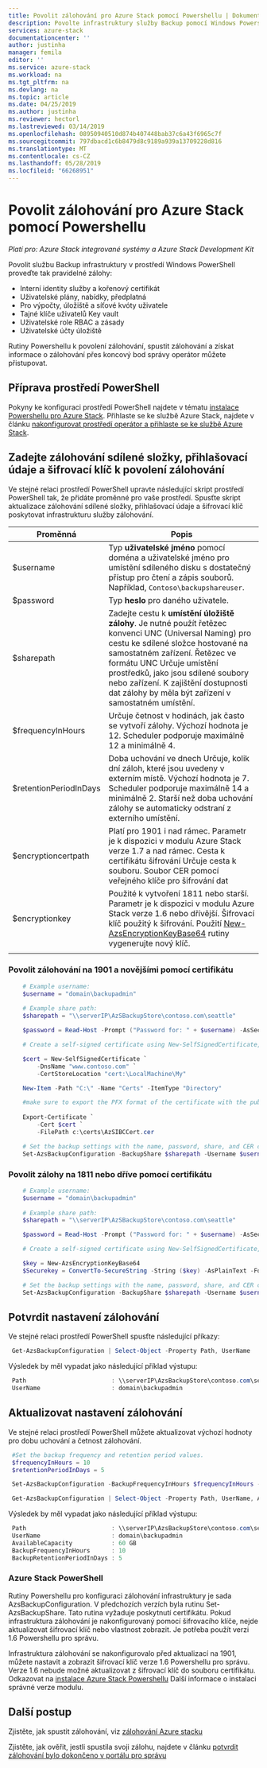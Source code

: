 ```yaml
---
title: Povolit zálohování pro Azure Stack pomocí Powershellu | Dokumentace Microsoftu
description: Povolte infrastruktury služby Backup pomocí Windows Powershellu pro Azure Stack je možné obnovit, pokud dojde k selhání.
services: azure-stack
documentationcenter: ''
author: justinha
manager: femila
editor: ''
ms.service: azure-stack
ms.workload: na
ms.tgt_pltfrm: na
ms.devlang: na
ms.topic: article
ms.date: 04/25/2019
ms.author: justinha
ms.reviewer: hectorl
ms.lastreviewed: 03/14/2019
ms.openlocfilehash: 08950940510d874b407448bab37c6a43f6965c7f
ms.sourcegitcommit: 797dbacd1c6b8479d8c9189a939a13709228d816
ms.translationtype: MT
ms.contentlocale: cs-CZ
ms.lasthandoff: 05/28/2019
ms.locfileid: "66268951"
---
```

# <a name="enable-backup-for-azure-stack-with-powershell"></a>Povolit zálohování pro Azure Stack pomocí Powershellu

*Platí pro: Azure Stack integrované systémy a Azure Stack Development Kit*

Povolit službu Backup infrastruktury v prostředí Windows PowerShell proveďte tak pravidelné zálohy:
 - Interní identity služby a kořenový certifikát
 - Uživatelské plány, nabídky, předplatná
 - Pro výpočty, úložiště a síťové kvóty uživatele
 - Tajné klíče uživatelů Key vault
 - Uživatelské role RBAC a zásady
 - Uživatelské účty úložiště

Rutiny Powershellu k povolení zálohování, spustit zálohování a získat informace o zálohování přes koncový bod správy operátor můžete přistupovat.

## <a name="prepare-powershell-environment"></a>Příprava prostředí PowerShell

Pokyny ke konfiguraci prostředí PowerShell najdete v tématu [instalace Powershellu pro Azure Stack](azure-stack-powershell-install.md). Přihlaste se ke službě Azure Stack, najdete v článku [nakonfigurovat prostředí operátor a přihlaste se ke službě Azure Stack](azure-stack-powershell-configure-admin.md).

## <a name="provide-the-backup-share-credentials-and-encryption-key-to-enable-backup"></a>Zadejte zálohování sdílené složky, přihlašovací údaje a šifrovací klíč k povolení zálohování

Ve stejné relaci prostředí PowerShell upravte následující skript prostředí PowerShell tak, že přidáte proměnné pro vaše prostředí. Spusťte skript aktualizace zálohování sdílené složky, přihlašovací údaje a šifrovací klíč poskytovat infrastrukturu služby zálohování.

| Proměnná        | Popis   |
|---              |---                                        |
| $username       | Typ **uživatelské jméno** pomocí doména a uživatelské jméno pro umístění sdíleného disku s dostatečný přístup pro čtení a zápis souborů. Například, `Contoso\backupshareuser`. |
| $password       | Typ **heslo** pro daného uživatele. |
| $sharepath      | Zadejte cestu k **umístění úložiště zálohy**. Je nutné použít řetězec konvenci UNC (Universal Naming) pro cestu ke sdílené složce hostované na samostatném zařízení. Řetězec ve formátu UNC Určuje umístění prostředků, jako jsou sdílené soubory nebo zařízení. K zajištění dostupnosti dat zálohy by měla být zařízení v samostatném umístění. |
| $frequencyInHours | Určuje četnost v hodinách, jak často se vytvoří zálohy. Výchozí hodnota je 12. Scheduler podporuje maximálně 12 a minimálně 4.|
| $retentionPeriodInDays | Doba uchování ve dnech Určuje, kolik dní záloh, které jsou uvedeny v externím místě. Výchozí hodnota je 7. Scheduler podporuje maximálně 14 a minimálně 2. Starší než doba uchování zálohy se automaticky odstraní z externího umístění.|
| $encryptioncertpath | Platí pro 1901 i nad rámec.  Parametr je k dispozici v modulu Azure Stack verze 1.7 a nad rámec. Cesta k certifikátu šifrování Určuje cesta k souboru. Soubor CER pomocí veřejného klíče pro šifrování dat |
| $encryptionkey | Použité k vytvoření 1811 nebo starší. Parametr je k dispozici v modulu Azure Stack verze 1.6 nebo dřívější. Šifrovací klíč použitý k šifrování. Použití [New-AzsEncryptionKeyBase64](https://docs.microsoft.com/powershell/module/azs.backup.admin/new-azsencryptionkeybase64) rutiny vygenerujte nový klíč. |
|     |     |

### <a name="enable-backup-on-1901-and-beyond-using-certificate"></a>Povolit zálohování na 1901 a novějšími pomocí certifikátu
```powershell
    # Example username:
    $username = "domain\backupadmin"
 
    # Example share path:
    $sharepath = "\\serverIP\AzSBackupStore\contoso.com\seattle"

    $password = Read-Host -Prompt ("Password for: " + $username) -AsSecureString

    # Create a self-signed certificate using New-SelfSignedCertificate, export the public key portion and save it locally.

    $cert = New-SelfSignedCertificate `
        -DnsName "www.contoso.com" `
        -CertStoreLocation "cert:\LocalMachine\My" 

    New-Item -Path "C:\" -Name "Certs" -ItemType "Directory" 

    #make sure to export the PFX format of the certificate with the public and private keys and then delete the certificate from the local certificate store of the machine where you created the certificate
    
    Export-Certificate `
        -Cert $cert `
        -FilePath c:\certs\AzSIBCCert.cer 

    # Set the backup settings with the name, password, share, and CER certificate file.
    Set-AzsBackupConfiguration -BackupShare $sharepath -Username $username -Password $password -EncryptionCertPath "c:\temp\cert.cer"
```
### <a name="enable-backup-on-1811-or-earlier-using-certificate"></a>Povolit zálohy na 1811 nebo dříve pomocí certifikátu
```powershell
    # Example username:
    $username = "domain\backupadmin"
 
    # Example share path:
    $sharepath = "\\serverIP\AzSBackupStore\contoso.com\seattle"

    $password = Read-Host -Prompt ("Password for: " + $username) -AsSecureString

    # Create a self-signed certificate using New-SelfSignedCertificate, export the public key portion and save it locally.

    $key = New-AzsEncryptionKeyBase64
    $Securekey = ConvertTo-SecureString -String ($key) -AsPlainText -Force

    # Set the backup settings with the name, password, share, and CER certificate file.
    Set-AzsBackupConfiguration -BackupShare $sharepath -Username $username -Password $password -EncryptionKey $Securekey
```

   
##  <a name="confirm-backup-settings"></a>Potvrdit nastavení zálohování

Ve stejné relaci prostředí PowerShell spusťte následující příkazy:

   ```powershell
    Get-AzsBackupConfiguration | Select-Object -Property Path, UserName
   ```

Výsledek by měl vypadat jako následující příklad výstupu:

   ```powershell
    Path                        : \\serverIP\AzsBackupStore\contoso.com\seattle
    UserName                    : domain\backupadmin
   ```

## <a name="update-backup-settings"></a>Aktualizovat nastavení zálohování
Ve stejné relaci prostředí PowerShell můžete aktualizovat výchozí hodnoty pro dobu uchování a četnost zálohování. 

   ```powershell
    #Set the backup frequency and retention period values.
    $frequencyInHours = 10
    $retentionPeriodInDays = 5

    Set-AzsBackupConfiguration -BackupFrequencyInHours $frequencyInHours -BackupRetentionPeriodInDays $retentionPeriodInDays

    Get-AzsBackupConfiguration | Select-Object -Property Path, UserName, AvailableCapacity, BackupFrequencyInHours, BackupRetentionPeriodInDays
   ```

Výsledek by měl vypadat jako následující příklad výstupu:

   ```powershell
    Path                        : \\serverIP\AzsBackupStore\contoso.com\seattle
    UserName                    : domain\backupadmin
    AvailableCapacity           : 60 GB
    BackupFrequencyInHours      : 10
    BackupRetentionPeriodInDays : 5
   ```

### <a name="azure-stack-powershell"></a>Azure Stack PowerShell 
Rutiny Powershellu pro konfiguraci zálohování infrastruktury je sada AzsBackupConfiguration. V předchozích verzích byla rutinu Set-AzsBackupShare. Tato rutina vyžaduje poskytnutí certifikátu. Pokud infrastruktura zálohování je nakonfigurovaný pomocí šifrovacího klíče, nejde aktualizovat šifrovací klíč nebo vlastnost zobrazit. Je potřeba použít verzi 1.6 Powershellu pro správu. 

Infrastruktura zálohování se nakonfigurovalo před aktualizací na 1901, můžete nastavit a zobrazit šifrovací klíč verze 1.6 Powershellu pro správu. Verze 1.6 nebude možné aktualizovat z šifrovací klíč do souboru certifikátu.
Odkazovat na [instalace Azure Stack Powershellu](azure-stack-powershell-install.md) Další informace o instalaci správné verze modulu. 


## <a name="next-steps"></a>Další postup

Zjistěte, jak spustit zálohování, viz [zálohování Azure stacku](azure-stack-backup-back-up-azure-stack.md)

Zjistěte, jak ověřit, jestli spustila svoji zálohu, najdete v článku [potvrdit zálohování bylo dokončeno v portálu pro správu](azure-stack-backup-back-up-azure-stack.md)
